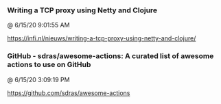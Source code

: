 ﻿

### Writing a TCP proxy using Netty and Clojure
@ 6/15/20 9:01:55 AM

https://infi.nl/nieuws/writing-a-tcp-proxy-using-netty-and-clojure/



### GitHub - sdras/awesome-actions: A curated list of awesome actions to use on GitHub
@ 6/15/20 3:09:19 PM

https://github.com/sdras/awesome-actions


